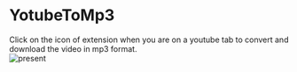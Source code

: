 # YotubeToMp3

Click on the icon of extension when you are on a youtube tab to convert and download the video in mp3 format.
<br/>
![present](https://user-images.githubusercontent.com/47028393/81024777-2ae61780-8e7d-11ea-8e1c-379e1d3f93a7.gif)

